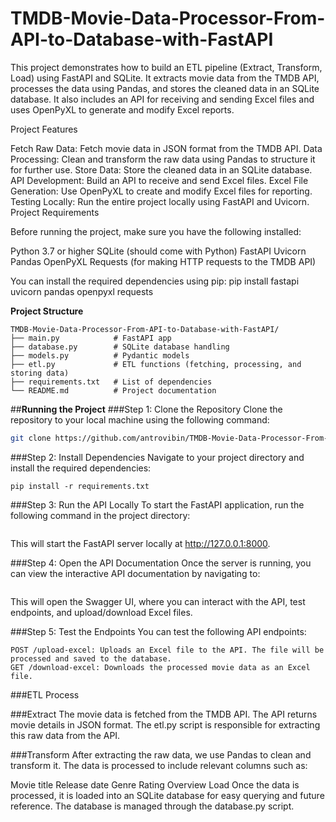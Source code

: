 # TMDB-Movie-Data-Processor-From-API-to-Database-with-FastAPI

This project demonstrates how to build an ETL pipeline (Extract, Transform, Load) using FastAPI and SQLite. It extracts movie data from the TMDB API, processes the data using Pandas, and stores the cleaned data in an SQLite database. It also includes an API for receiving and sending Excel files and uses OpenPyXL to generate and modify Excel reports.

Project Features

Fetch Raw Data: Fetch movie data in JSON format from the TMDB API.
Data Processing: Clean and transform the raw data using Pandas to structure it for further use.
Store Data: Store the cleaned data in an SQLite database.
API Development: Build an API to receive and send Excel files.
Excel File Generation: Use OpenPyXL to create and modify Excel files for reporting.
Testing Locally: Run the entire project locally using FastAPI and Uvicorn.
Project Requirements

Before running the project, make sure you have the following installed:

Python 3.7 or higher
SQLite (should come with Python)
FastAPI
Uvicorn
Pandas
OpenPyXL
Requests (for making HTTP requests to the TMDB API)

You can install the required dependencies using pip: pip install fastapi uvicorn pandas openpyxl requests

**Project Structure**
```
TMDB-Movie-Data-Processor-From-API-to-Database-with-FastAPI/
├── main.py            # FastAPI app
├── database.py        # SQLite database handling
├── models.py          # Pydantic models
├── etl.py             # ETL functions (fetching, processing, and storing data)
├── requirements.txt   # List of dependencies
└── README.md          # Project documentation
```


##**Running the Project**
###Step 1: Clone the Repository
Clone the repository to your local machine using the following command:

```bash
git clone https://github.com/antrovibin/TMDB-Movie-Data-Processor-From-API-to-Database-with-FastAPI.git
```

###Step 2: Install Dependencies
Navigate to your project directory and install the required dependencies:

```cd TMDB-Movie-Data-Processor-From-API-to-Database-with-FastAPI
pip install -r requirements.txt
```

###Step 3: Run the API Locally
To start the FastAPI application, run the following command in the project directory:

```uvicorn main:app --reload
```
This will start the FastAPI server locally at http://127.0.0.1:8000.

###Step 4: Open the API Documentation
Once the server is running, you can view the interactive API documentation by navigating to:

```http://127.0.0.1:8000/docs
```
This will open the Swagger UI, where you can interact with the API, test endpoints, and upload/download Excel files.

###Step 5: Test the Endpoints
You can test the following API endpoints:

```GET /movies: Fetches a list of movies stored in the SQLite database.
POST /upload-excel: Uploads an Excel file to the API. The file will be processed and saved to the database.
GET /download-excel: Downloads the processed movie data as an Excel file.
```


###ETL Process

###Extract
The movie data is fetched from the TMDB API. The API returns movie details in JSON format. The etl.py script is responsible for extracting this raw data from the API.

###Transform
After extracting the raw data, we use Pandas to clean and transform it. The data is processed to include relevant columns such as:

Movie title
Release date
Genre
Rating
Overview
Load
Once the data is processed, it is loaded into an SQLite database for easy querying and future reference. The database is managed through the database.py script.

